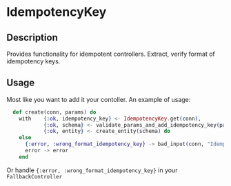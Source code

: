# IdempotencyKey
## Description
Provides functionality for idempotent controllers. Extract, verify format of idempotency keys.

## Usage
Most like you want to add it your contoller. An example of usage:

```elixir
  def create(conn, params) do
    with    {:ok, idempotency_key} <- IdempotencyKey.get(conn),
            {:ok, schema} <- validate_params_and_add_idempotency_key(params, idempotency_key),
            {:ok, entity} <- create_entity(schema) do
    else
      {:error, :wrong_format_idempotency_key} -> bad_input(conn, "Idempotency key should be UUID")
      error -> error
    end
```
Or handle `{:error, :wrong_format_idempotency_key}` in your `FallbackController`